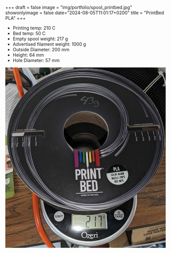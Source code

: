 +++
draft = false
image = "img/portfolio/spool_printbed.jpg"
showonlyimage = false
date="2024-08-05T11:01:17+0200"
title = "PrintBed PLA"
+++

* Printing temp: 210 C
* Bed temp: 50 C
* Empty spool weight: 217 g
* Advertised filament weight: 1000 g
* Outside Diameter: 200 mm
* Height: 64 mm
* Hole Diameter: 57 mm
<!--more-->

![image](/img/portfolio/spool_printbed.jpg)

